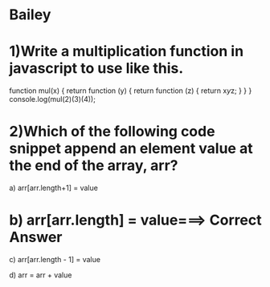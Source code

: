 # Bailey



# 1)Write a multiplication function in javascript to use like this.

function mul(x) {
return function (y) {
return function (z) {
return x*y*z;
}
}
}
console.log(mul(2)(3)(4));

# 2)Which of the following code snippet append an element value at the end of the array, arr?

a) arr[arr.length+1] = value

# b) arr[arr.length] = value===> Correct Answer

c) arr[arr.length - 1] = value

d) arr = arr + value 
